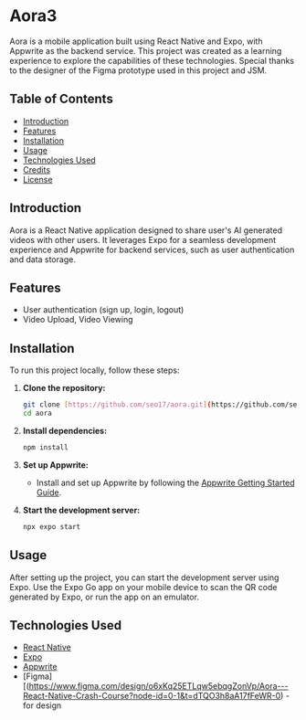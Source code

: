 # Aora3

Aora is a mobile application built using React Native and Expo, with Appwrite as the backend service. This project was created as a learning experience to explore the capabilities of these technologies. Special thanks to the designer of the Figma prototype used in this project and JSM.

## Table of Contents

- [Introduction](#introduction)
- [Features](#features)
- [Installation](#installation)
- [Usage](#usage)
- [Technologies Used](#technologies-used)
- [Credits](#credits)
- [License](#license)

## Introduction

Aora is a React Native application designed to share user's AI generated videos with other users. It leverages Expo for a seamless development experience and Appwrite for backend services, such as user authentication and data storage.

## Features

- User authentication (sign up, login, logout)
- Video Upload, Video Viewing

## Installation

To run this project locally, follow these steps:

1. **Clone the repository:**
   ```bash
   git clone [https://github.com/seo17/aora.git](https://github.com/seo17/Aora-React-Native.git)
   cd aora
   ```

2. **Install dependencies:**
   ```bash
   npm install
   ```

3. **Set up Appwrite:**
   - Install and set up Appwrite by following the [Appwrite Getting Started Guide](https://appwrite.io/docs/quick-starts).

4. **Start the development server:**
   ```bash
   npx expo start
   ```

## Usage

After setting up the project, you can start the development server using Expo. Use the Expo Go app on your mobile device to scan the QR code generated by Expo, or run the app on an emulator.

## Technologies Used

- [React Native](https://reactnative.dev/)
- [Expo](https://expo.dev/)
- [Appwrite](https://appwrite.io/)
- [Figma][(https://www.figma.com/design/o6xKq25ETLqw5ebqgZonVp/Aora---React-Native-Crash-Course?node-id=0-1&t=dTQO3h8aA17fFeWR-0) - for design
